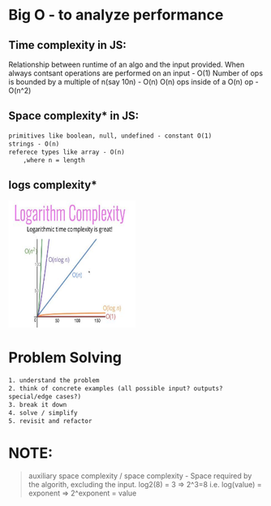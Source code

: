 # Big O - to analyze performance
## Time complexity in JS:
Relationship between runtime of an algo and the input provided.
When always contsant operations are performed on an input - O(1)
Number of ops is bounded by a multiple of n(say 10n) - O(n)
O(n) ops inside of a O(n) op - O(n^2)


## Space complexity* in JS:
    primitives like boolean, null, undefined - constant O(1)
    strings - O(n)
    referece types like array - O(n)
        ,where n = length

## logs complexity*
<img src="/images/logs.JPG" width=250 height=250 />

# Problem Solving
    1. understand the problem
    2. think of concrete examples (all possible input? outputs? special/edge cases?)
    3. break it down 
    4. solve / simplify
    5. revisit and refactor

# NOTE: 
> auxiliary space complexity / space complexity - Space required by the algorith, excluding the input.
> log2(8) = 3 => 2^3=8 i.e. log(value) = exponent => 2^exponent = value





